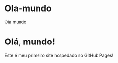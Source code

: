 # Ola-mundo
Ola mundo
<!DOCTYPE html>
<html lang="pt-br">
<head>
    <meta charset="UTF-8">
    <meta name="viewport" content="width=device-width, initial-scale=1.0">
    <title>Meu Site Simples</title>
</head>
<body>
    <h1>Olá, mundo!</h1>
    <p>Este é meu primeiro site hospedado no GitHub Pages!</p>
</body>
</html>
